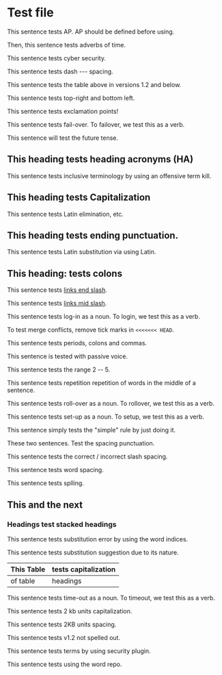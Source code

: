 # Test file

This sentence tests AP. AP should be defined before using.

Then, this sentence tests adverbs of time.

This sentence tests cyber security.

This sentence tests dash --- spacing.

This sentence tests the table above in versions 1.2 and below.

This sentence tests top-right and bottom left.

This sentence tests exclamation points!

This sentence tests fail-over. To failover, we test this as a verb.

This sentence will test the future tense.

## This heading tests heading acronyms (HA)

This sentence tests inclusive terminology by using an offensive term kill.

## This heading tests Capitalization

This sentence tests Latin elimination, etc. 

## This heading tests ending punctuation.

This sentence tests Latin substitution via using Latin.

## This heading: tests colons

This sentence tests [links end slash]({{site.url}}{{site.baseurl}}/opensearch).

This sentence tests [links mid slash]({{site.url}}{{site.baseurl}}opensearch).

This sentence tests log-in as a noun. To login, we test this as a verb.

To test merge conflicts, remove tick marks in `<<<<<<< HEAD`.

This sentence tests periods, colons and commas.

This sentence is tested with passive voice.

This sentence tests the range 2 -- 5.

This sentence tests repetition repetition of words in the middle of a sentence.

This sentence tests roll-over as a noun. To rollover, we test this as a verb.

This sentence tests set-up as a noun. To setup, we test this as a verb.

This sentence simply tests the "simple" rule by just doing it.

These two sentences.  Test the spacing punctuation.

This sentence tests the correct / incorrect slash spacing.

This sentence tests  word spacing.

This sentence tests splling.

## This and the next

### Headings test stacked headings

This sentence tests substitution error by using the word indices.

This sentence tests substitution suggestion due to its nature.

This Table | tests capitalization
:--- | :---
of table | headings

This sentence tests time-out as a noun. To timeout, we test this as a verb.

This sentence tests 2 kb units capitalization.

This sentence tests 2KB units spacing.

This sentence tests v1.2 not spelled out.

This sentence tests terms by using security plugin.

This sentence tests using the word repo. 
